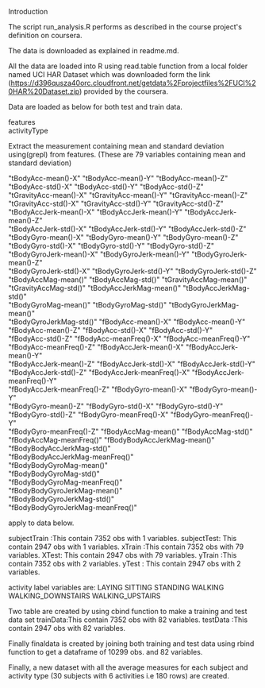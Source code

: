Introduction

The script run_analysis.R performs as described in the course project's definition on coursera.

The data is downloaded as explained in readme.md.


All the data are loaded into R using read.table function from a local folder named UCI HAR Dataset which was downloaded form the link (https://d396qusza40orc.cloudfront.net/getdata%2Fprojectfiles%2FUCI%20HAR%20Dataset.zip) provided by the coursera.

Data are loaded as below for both test and train data.

features  
activityType 

Extract the measurement containing mean and standard deviation using(grepl) from features.
(These are 79 variables containing mean and standard deviation)

"tBodyAcc-mean()-X"          "tBodyAcc-mean()-Y"               "tBodyAcc-mean()-Z"              
"tBodyAcc-std()-X"           "tBodyAcc-std()-Y"                "tBodyAcc-std()-Z"               
"tGravityAcc-mean()-X"       "tGravityAcc-mean()-Y"            "tGravityAcc-mean()-Z"           
"tGravityAcc-std()-X"        "tGravityAcc-std()-Y"             "tGravityAcc-std()-Z"            
"tBodyAccJerk-mean()-X"      "tBodyAccJerk-mean()-Y"           "tBodyAccJerk-mean()-Z"          
"tBodyAccJerk-std()-X"       "tBodyAccJerk-std()-Y"            "tBodyAccJerk-std()-Z"           
"tBodyGyro-mean()-X"         "tBodyGyro-mean()-Y"              "tBodyGyro-mean()-Z"             
"tBodyGyro-std()-X"          "tBodyGyro-std()-Y"               "tBodyGyro-std()-Z"              
"tBodyGyroJerk-mean()-X"     "tBodyGyroJerk-mean()-Y"          "tBodyGyroJerk-mean()-Z"         
"tBodyGyroJerk-std()-X"      "tBodyGyroJerk-std()-Y"           "tBodyGyroJerk-std()-Z"          
"tBodyAccMag-mean()"         "tBodyAccMag-std()"               "tGravityAccMag-mean()"          
"tGravityAccMag-std()"       "tBodyAccJerkMag-mean()"          "tBodyAccJerkMag-std()"          
"tBodyGyroMag-mean()"        "tBodyGyroMag-std()"              "tBodyGyroJerkMag-mean()"        
"tBodyGyroJerkMag-std()"     "fBodyAcc-mean()-X"               "fBodyAcc-mean()-Y"              
"fBodyAcc-mean()-Z"          "fBodyAcc-std()-X"                "fBodyAcc-std()-Y"               
"fBodyAcc-std()-Z"           "fBodyAcc-meanFreq()-X"           "fBodyAcc-meanFreq()-Y"          
"fBodyAcc-meanFreq()-Z"      "fBodyAccJerk-mean()-X"           "fBodyAccJerk-mean()-Y"          
"fBodyAccJerk-mean()-Z"      "fBodyAccJerk-std()-X"            "fBodyAccJerk-std()-Y"           
"fBodyAccJerk-std()-Z"       "fBodyAccJerk-meanFreq()-X"       "fBodyAccJerk-meanFreq()-Y"      
"fBodyAccJerk-meanFreq()-Z"  "fBodyGyro-mean()-X"              "fBodyGyro-mean()-Y"             
"fBodyGyro-mean()-Z"         "fBodyGyro-std()-X"               "fBodyGyro-std()-Y"              
"fBodyGyro-std()-Z"          "fBodyGyro-meanFreq()-X"          "fBodyGyro-meanFreq()-Y"         
"fBodyGyro-meanFreq()-Z"     "fBodyAccMag-mean()"              "fBodyAccMag-std()"              
"fBodyAccMag-meanFreq()"     "fBodyBodyAccJerkMag-mean()"      "fBodyBodyAccJerkMag-std()"      
"fBodyBodyAccJerkMag-meanFreq()"  
"fBodyBodyGyroMag-mean()"        
"fBodyBodyGyroMag-std()"         
"fBodyBodyGyroMag-meanFreq()"    
"fBodyBodyGyroJerkMag-mean()"     
"fBodyBodyGyroJerkMag-std()"     
"fBodyBodyGyroJerkMag-meanFreq()"



apply to data below.

subjectTrain :This contain 7352 obs with 1 variables.
subjectTest: This contain 2947 obs with 1 variables.
xTrain :This contain 7352 obs with 79 variables.
XTest: This contain 2947 obs with 79 variables.
yTrain :This contain 7352 obs with 2 variables.
yTest : This contain 2947 obs with 2 variables.

activity label variables are:
LAYING 
SITTING 
STANDING 
WALKING 
WALKING_DOWNSTAIRS 
WALKING_UPSTAIRS





Two table are created by using cbind function to make a training and test data set
trainData:This contain 7352 obs with 82 variables.
testData :This contain 2947 obs with 82 variables.

Finally finaldata is created by joining both training and test data using rbind function to get a dataframe of 10299 obs. and 82 variables.



Finally, a new dataset with all the average measures for each subject and activity type (30 subjects with 6 activities i.e 180 rows) are created. 




